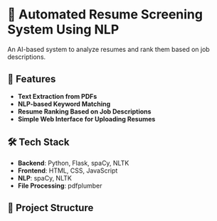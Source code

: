 # 📄 Automated Resume Screening System Using NLP

An AI-based system to analyze resumes and rank them based on job descriptions.

## 🚀 Features
- **Text Extraction from PDFs**
- **NLP-based Keyword Matching**
- **Resume Ranking Based on Job Descriptions**
- **Simple Web Interface for Uploading Resumes**

## 🛠 Tech Stack
- **Backend**: Python, Flask, spaCy, NLTK
- **Frontend**: HTML, CSS, JavaScript
- **NLP**: spaCy, NLTK
- **File Processing**: pdfplumber

## 📂 Project Structure
